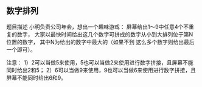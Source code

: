 ## 数字排列

题目描述
小明负责公司年会，想出一个趣味游戏： 
屏幕给出1～9中任意4个不重复的数字，
大家以最快时间给出这几个数字可拼成的数字从小到大排列位于第N位置的数字，
其中N为给出的数字中最大的（如果不到 这么多个数字则给出最后一个即可）。

注意： 
1）2可以当做5来使用，5也可以当做2来使用进行数字拼接，且屏幕不能同时给出2和5；
2）6可以当做9来使用，9也可以当做6来使用进行数字拼接，且屏幕不能同时给出6和9。



